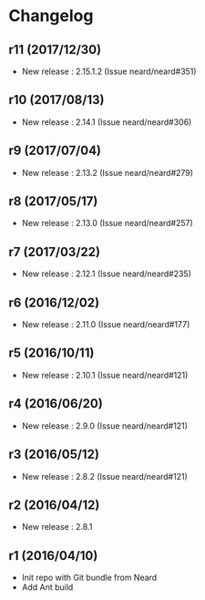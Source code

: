 # Changelog

## r11 (2017/12/30)

* New release : 2.15.1.2 (Issue neard/neard#351)

## r10 (2017/08/13)

* New release : 2.14.1 (Issue neard/neard#306)

## r9 (2017/07/04)

* New release : 2.13.2 (Issue neard/neard#279)

## r8 (2017/05/17)

* New release : 2.13.0 (Issue neard/neard#257)

## r7 (2017/03/22)

* New release : 2.12.1 (Issue neard/neard#235)

## r6 (2016/12/02)

* New release : 2.11.0 (Issue neard/neard#177)

## r5 (2016/10/11)

* New release : 2.10.1 (Issue neard/neard#121)

## r4 (2016/06/20)

* New release : 2.9.0 (Issue neard/neard#121)

## r3 (2016/05/12)

* New release : 2.8.2 (Issue neard/neard#121)

## r2 (2016/04/12)

* New release : 2.8.1

## r1 (2016/04/10)

* Init repo with Git bundle from Neard
* Add Ant build
